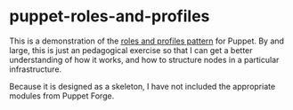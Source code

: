 # puppet-roles-and-profiles

This is a demonstration of the [roles and profiles pattern](http://www.craigdunn.org/2012/05/239/) for Puppet. By and large, this is just an pedagogical exercise so that I can get a better understanding of how it works, and how to structure nodes in a particular infrastructure.

Because it is designed as a skeleton, I have not included the appropriate modules from Puppet Forge.
